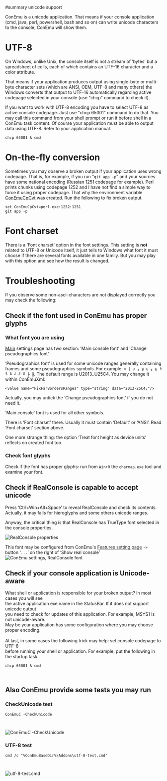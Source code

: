 ﻿#summary unicode support

ConEmu is a unicode application. That means if your console application (cmd, java, perl, powershell, bash and so on)
can write unicode characters to the console, ConEmu will show them.

# UTF-8 #
On Windows, unlike Unix, the console itself is not a stream of ‘bytes’ but a spreadsheet of
cells, each of which contains an UTF-16 character and a color attribute.

That means if your application produces output using single-byte or multi-byte character sets
(which are ANSI, OEM, UTF-8 and many others) the Windows converts that output to UTF-16
automatically regarding active codepage selected in your console (use "chcp" command to check it).

If you want to work with UTF-8 encoding you have to select UTF-8 as active console codepage.
Just use "chcp 65001" command to do that. You may call this command from your shell prompt
or run it before shell in a ConEmu task content.
Of course your application must be able to output data using UTF-8. Refer to your application manual.

```
chcp 65001 & cmd
```


# On-the-fly conversion #
Sometimes you may observe a broken output if your application uses wrong codepage.
That is, for example, if you run "`git app -p`" and your sources have some national
encoding (Russian 1251 codepage for example). Perl prints chunks using codepage 1252
and I have not find a simple way to force it using proper codepage. That why the
environment variable [ConEmuCpCvt](ConEmuEnvironment.md) was created. Run the following
to fix broken output.

```
set ConEmuCpCvt=perl.exe:1252:1251
git app -p
```


# Font charset #
There is a ‘Font charset’ option in the font settings.
This setting is **not** related to UTF-8 or Unicode itself, it just tells to Windows
what font it must choose if there are several fonts available in one family. But
you may play with this option and see how the result is changed.

# Troubleshooting #
If you observe some non-ascii characters are not displayed correctly you may check the following:


## Check if the font used in ConEmu has proper glyphs ##
### What font you are using ###
[Main](SettingsMain.md) settings page has two section: ‘Main console font’ and ‘Change pseudographics font’.

‘Pseudographics font’ is used for some unicode ranges generally containing frames and some pseudographics symbols.
For example: `═ ║ ╒ ╓ ╔ ╕ ╖ ╗ ╘ ╙ ╚ ╛ ╜ ╝ ╞ ╟`.
The default range is U2013..U25C4. You may change it within ConEmuXml:
```
<value name="FixFarBordersRanges" type="string" data="2013-25C4;"/>
```
Actually, you may untick the ‘Change pseudographics font’ if you do not need it.

‘Main console’ font is used for all other symbols.

There is ‘Font charset’ there. Usually it must contain ‘Default’ or ‘ANSI’.
Read ‘Font charset’ section above.

One more strange thing: the option ‘Treat font height as device units’
reflects on created font too.

### Check font glyphs ###
Check if the font has proper glyphs: run from `Win+R` the `charmap.exe` tool and examine your font.


## Check if RealConsole is capable to accept unicode ##
Press ‘Ctrl+Win+Alt+Space’ to reveal RealConsole and check its contents.
Actually, it may fails for hieroglyphs and some others unicode ranges.

Anyway, the critical thing is that RealConsole has TrueType font selected
in the console properties.

<img src='http://conemu-maximus5.googlecode.com/svn/files/RealConsoleProperties.png' title='RealConsole properties'>

This font may be configured from ConEmu's <a href='SettingsFeatures.md'>Features setting page</a> <code>-&gt;</code> button ‘<code>...</code>’ on the right of ‘Show real console’<br>
<img src='http://conemu-maximus5.googlecode.com/svn/files/SettingsMoreRealFont.png' alt='ConEmu settings, RealConsole font' title='ConEmu settings, RealConsole font'>


<h2>Check if your console application is Unicode-aware</h2>
What shell or application is responsible for your broken output? In most cases you will see<br>
the active application exe name in the StatusBar. If it does not support unicode output<br>
you need to check for updates of this application. For example, MSYS1 is not unicode-aware.<br>
May be your application has some configuration where you may choose proper encoding.<br>
<br>
At last, in some cases the following trick may help: set console codepage to UTF-8<br>
before running your shell or application. For example, put the following in the startup task.<br>
<pre><code>chcp 65001 &amp; cmd<br>
</code></pre>

<h2>Also ConEmu provide some tests you may run</h2>

<h3>CheckUnicode test</h3>
<pre><code>ConEmuC -CheckUnicode<br>
</code></pre>

<img src='http://conemu-maximus5.googlecode.com/svn/files/ConEmuUnicodeTest1.png' title='ConEmuC -CheckUnicode'>

<h3>UTF-8 test</h3>

<pre><code>cmd /c "%ConEmuBaseDir%\Addons\utf-8-test.cmd"<br>
</code></pre>

<img src='http://conemu-maximus5.googlecode.com/svn/files/ConEmuUnicodeTest2.png' title='utf-8-test.cmd'>